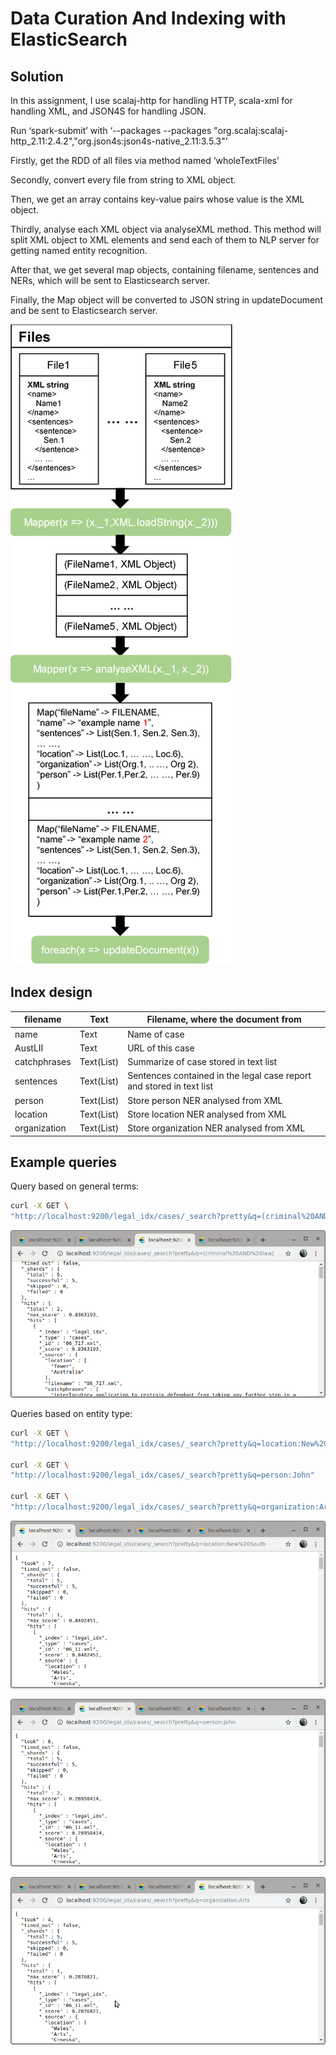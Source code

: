 # Data Curation And Indexing with ElasticSearch

## Solution

In this assignment, I use scalaj-http for handling HTTP, scala-xml for handling XML, and JSON4S for handling JSON.

Run ‘spark-submit’ with ‘--packages --packages "org.scalaj:scalaj-http_2.11:2.4.2","org.json4s:json4s-native_2.11:3.5.3"’

Firstly, get the RDD of all files via method named ‘wholeTextFiles’

Secondly, convert every file from string to XML object.

Then, we get an array contains key-value pairs whose value is the XML object.

Thirdly, analyse each XML object via analyseXML method. This method will split XML object to XML elements and send each of them to NLP server for getting named entity recognition.

After that, we get several map objects, containing filename, sentences and NERs, which will be sent to Elasticsearch server.

Finally, the Map object will be converted to JSON string in updateDocument and be sent to Elasticsearch server.

![](./screenshot/figure1.png)

## Index design

| filename | Text | Filename, where the document from |
| --- | --- | --- |
| name | Text | Name of case |
| AustLII | Text | URL of this case |
| catchphrases | Text(List) | Summarize of case stored in text list |
| sentences | Text(List) | Sentences contained in the legal case report and stored in text list |
| person | Text(List) | Store person NER analysed from XML |
| location | Text(List) | Store location NER analysed from XML |
| organization | Text(List) | Store organization NER analysed from XML |

## Example queries

Query based on general terms:

```bash
curl -X GET \
"http://localhost:9200/legal_idx/cases/_search?pretty&q=(criminal%20AND%20law)"
```

![](screenshot/Screenshot2.png)

Queries based on entity type:

```bash
curl -X GET \
"http://localhost:9200/legal_idx/cases/_search?pretty&q=location:New%20South%20Walse"

curl -X GET \
"http://localhost:9200/legal_idx/cases/_search?pretty&q=person:John"

curl -X GET \
"http://localhost:9200/legal_idx/cases/_search?pretty&q=organization:Arts"
```

![](screenshot/Screenshot4.png)

![](screenshot/Screenshot3.png)

![](screenshot/Screenshot1.png)

